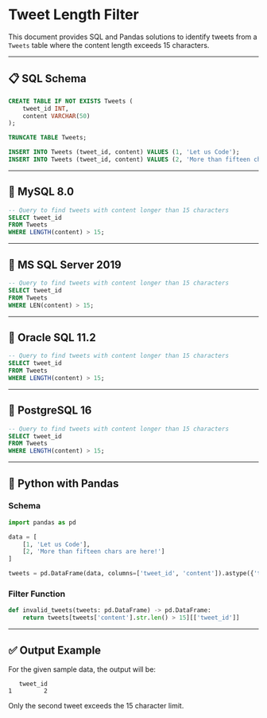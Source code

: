 
# Tweet Length Filter

This document provides SQL and Pandas solutions to identify tweets from a `Tweets` table where the content length exceeds 15 characters. 

---

## 📋 SQL Schema

```sql
CREATE TABLE IF NOT EXISTS Tweets (
    tweet_id INT,
    content VARCHAR(50)
);

TRUNCATE TABLE Tweets;

INSERT INTO Tweets (tweet_id, content) VALUES (1, 'Let us Code');
INSERT INTO Tweets (tweet_id, content) VALUES (2, 'More than fifteen chars are here!');
```

---

## 💾 MySQL 8.0

```sql
-- Query to find tweets with content longer than 15 characters
SELECT tweet_id
FROM Tweets
WHERE LENGTH(content) > 15;
```

---

## 🧱 MS SQL Server 2019

```sql
-- Query to find tweets with content longer than 15 characters
SELECT tweet_id
FROM Tweets
WHERE LEN(content) > 15;
```

---

## 🧮 Oracle SQL 11.2

```sql
-- Query to find tweets with content longer than 15 characters
SELECT tweet_id
FROM Tweets
WHERE LENGTH(content) > 15;
```

---

## 🐘 PostgreSQL 16

```sql
-- Query to find tweets with content longer than 15 characters
SELECT tweet_id
FROM Tweets
WHERE LENGTH(content) > 15;
```

---

## 🐍 Python with Pandas

### Schema

```python
import pandas as pd

data = [
    [1, 'Let us Code'], 
    [2, 'More than fifteen chars are here!']
]

tweets = pd.DataFrame(data, columns=['tweet_id', 'content']).astype({'tweet_id': 'Int64', 'content': 'object'})
```

### Filter Function

```python
def invalid_tweets(tweets: pd.DataFrame) -> pd.DataFrame:
    return tweets[tweets['content'].str.len() > 15][['tweet_id']]
```

---

## ✅ Output Example

For the given sample data, the output will be:

```
   tweet_id
1         2
```

Only the second tweet exceeds the 15 character limit.
